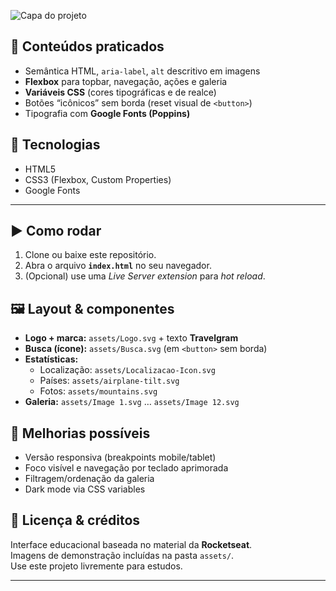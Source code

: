 ![Capa do projeto](assets/Cover.svg)


## 🧩 Conteúdos praticados

- Semântica HTML, `aria-label`, `alt` descritivo em imagens
- **Flexbox** para topbar, navegação, ações e galeria
- **Variáveis CSS** (cores tipográficas e de realce)
- Botões “icônicos” sem borda (reset visual de `<button>`)
- Tipografia com **Google Fonts (Poppins)**



## 🧰 Tecnologias

- HTML5
- CSS3 (Flexbox, Custom Properties)
- Google Fonts

---

## ▶️ Como rodar

1. Clone ou baixe este repositório.
2. Abra o arquivo **`index.html`** no seu navegador.
3. (Opcional) use uma *Live Server extension* para *hot reload*.



## 🖼️ Layout & componentes

- **Logo + marca:** `assets/Logo.svg` + texto **Travelgram**
- **Busca (ícone):** `assets/Busca.svg` (em `<button>` sem borda)
- **Estatísticas:**
  - Localização: `assets/Localizacao-Icon.svg`
  - Países: `assets/airplane-tilt.svg`
  - Fotos: `assets/mountains.svg`
- **Galeria:** `assets/Image 1.svg` … `assets/Image 12.svg`



## 🚀 Melhorias possíveis

- Versão responsiva (breakpoints mobile/tablet)
- Foco visível e navegação por teclado aprimorada
- Filtragem/ordenação da galeria
- Dark mode via CSS variables



## 📄 Licença & créditos

Interface educacional baseada no material da **Rocketseat**.  
Imagens de demonstração incluídas na pasta `assets/`.  
Use este projeto livremente para estudos.

---
